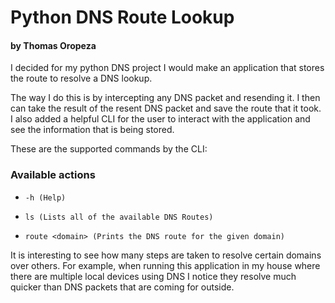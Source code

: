 # Python DNS Route Lookup
#### by Thomas Oropeza

I decided for my python DNS project I would make an application that stores the route to resolve a DNS lookup. 

The way I do this is by intercepting any DNS packet and resending it. I then can take the result of the resent DNS packet and save the route that it took. I also added a helpful CLI for the user to interact with the application and see the information that is being stored.

These are the supported commands by the CLI:
### Available actions
*     -h (Help)
*     ls (Lists all of the available DNS Routes)
*     route <domain> (Prints the DNS route for the given domain)

It is interesting to see how many steps are taken to resolve certain domains over others. For example, when running this application in my house where there are multiple local devices using DNS I notice they resolve much quicker than DNS packets that are coming for outside.
